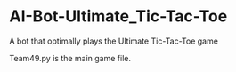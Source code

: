 # AI-Bot-Ultimate_Tic-Tac-Toe
A bot that optimally plays the Ultimate Tic-Tac-Toe game


Team49.py is the main game file.
